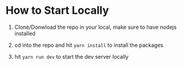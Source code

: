 # How to Start Locally

1. Clone/Donwload the repo in your local, make sure to have nodejs installed

2. cd into the repo and hit `yarn install` to install the packages

3. hit `yarn run dev` to start the dev server locally
